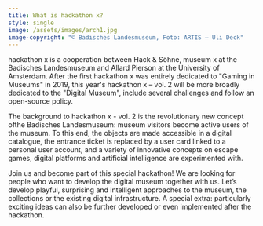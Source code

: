 ```yaml
---
title: What is hackathon x?
style: single
image: /assets/images/arch1.jpg
image-copyright: "© Badisches Landesmuseum, Foto: ARTIS – Uli Deck"
---
```

hackathon x is a cooperation between Hack & Söhne, museum x at the Badisches Landesmuseum and Allard Pierson at the University of Amsterdam. After the first hackathon x was entirely dedicated to "Gaming in Museums" in 2019, this year's hackathon x – vol. 2 will be more broadly dedicated to the "Digital Museum", include several challenges and follow an open-source policy.

The background to hackathon x - vol. 2 is the revolutionary new concept ofthe Badisches Landesmuseum: museum visitors become active users of the museum. To this end, the objects are made accessible in a digital catalogue, the entrance ticket is replaced by a user card linked to a personal user account, and a variety of innovative concepts on escape games, digital platforms and artificial intelligence are experimented with.

Join us and become part of this special hackathon! We are looking for people who want to develop the digital museum together with us. Let’s develop playful, surprising and intelligent approaches to the museum, the collections or the existing digital infrastructure. A special extra: particularly exciting ideas can also be further developed or even implemented after the hackathon.
